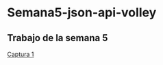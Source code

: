 # Semana5-json-api-volley

## Trabajo de la semana 5

[Captura 1](https://github.com/AlexAndrangoCatota/Semana5-json-api-volley/blob/master/captura1.jpeg?raw=true)
